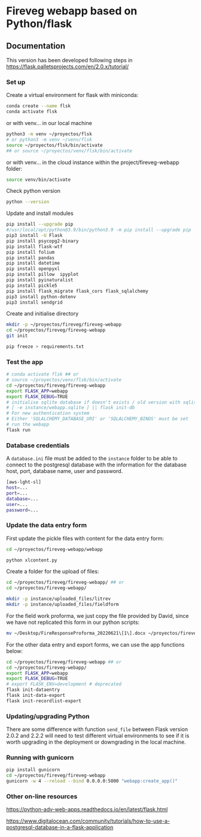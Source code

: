# Fireveg webapp based on Python/flask

## Documentation

This version has been developed following steps in
https://flask.palletsprojects.com/en/2.0.x/tutorial/

### Set up

Create a virtual environment for flask with miniconda:

```sh
conda create --name flsk
conda activate flsk
```

or with venv... in our local machine

```sh
python3 -m venv ~/proyectos/flsk
# or python3 -m venv ~/venv/flsk
source ~/proyectos/flsk/bin/activate
## or source ~/proyectos/venv/flsk/bin/activate

```

or with venv... in the cloud instance within the project/fireveg-webapp folder:

```sh
source venv/bin/activate
```

Check python version
```sh
python --version
```

Update and install modules
```sh
pip install --upgrade pip
#/usr/local/opt/python@3.9/bin/python3.9 -m pip install --upgrade pip
pip3 install -U Flask
pip install psycopg2-binary
pip install flask-wtf
pip install folium
pip install pandas
pip install datetime
pip install openpyxl
pip install pillow  ipyplot
pip install pyinaturalist
pip install pickle5
pip install flask_migrate flask_cors flask_sqlalchemy
pip3 install python-dotenv
pip3 install sendgrid
```

Create and initialise directory
```sh
mkdir -p ~/proyectos/fireveg/fireveg-webapp
cd ~/proyectos/fireveg/fireveg-webapp
git init
```

```sh
pip freeze > requirements.txt
```

### Test the app

```sh
# conda activate flsk ## or
# source ~/proyectos/venv/flsk/bin/activate
cd ~/proyectos/fireveg/fireveg-webapp
export FLASK_APP=webapp
export FLASK_DEBUG=TRUE
# initialise sqlite database if doesn't exists / old version with sqlite
# [ -e instance/webapp.sqlite ] || flask init-db
# For new authentication system
# Either 'SQLALCHEMY_DATABASE_URI' or 'SQLALCHEMY_BINDS' must be set
# run the webapp
flask run
```

### Database credentials

A `database.ini` file must be added to the `instance` folder to be able to connect to the postgresql database with the information for the database host, port, database name, user and password.

```sh
[aws-lght-sl]
host=...
port=...
database=...
user=...
password=...
```


### Update the data entry form

First update the pickle files with content for the data entry form:
```sh
cd ~/proyectos/fireveg-webapp/webapp

python xlcontent.py
```

Create a folder for the upload of files:
```sh
cd ~/proyectos/fireveg/fireveg-webapp/ ## or
cd ~/proyectos/fireveg-webapp/

mkdir -p instance/uploaded_files/litrev
mkdir -p instance/uploaded_files/fieldform
```

For the field work proforma, we just copy the file provided by David, since we have not replicated this form in our python scripts:

```sh
mv ~/Desktop/FireResponseProforma_20220621\[1\].docx ~/proyectos/fireveg/fireveg-webapp/instance/field-work-proforma.xlsx

```

For the other data entry and export forms, we can use the app functions below:

```sh
cd ~/proyectos/fireveg/fireveg-webapp ## or
cd ~/proyectos/fireveg-webapp/
export FLASK_APP=webapp
export FLASK_DEBUG=TRUE
# export FLASK_ENV=development # deprecated
flask init-dataentry
flask init-data-export
flask init-recordlist-export
```

### Updating/upgrading Python

There are some difference with function `send_file` between Flask version 2.0.2 and 2.2.2 will need to test different virtual environments to see if it is worth upgrading in the deployment or downgrading in the local machine.



### Running with gunicorn

```sh
pip install gunicorn
cd ~/proyectos/fireveg/fireveg-webapp
gunicorn -w 4 --reload --bind 0.0.0.0:5000 "webapp:create_app()"
```

### Other on-line resources

https://python-adv-web-apps.readthedocs.io/en/latest/flask.html

https://www.digitalocean.com/community/tutorials/how-to-use-a-postgresql-database-in-a-flask-application
